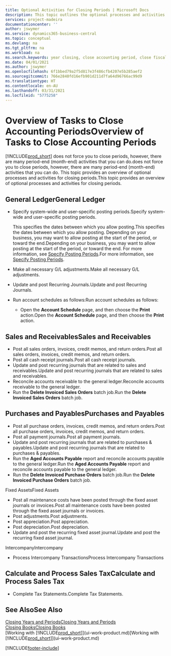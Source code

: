 ```yaml
---
title: Optional Activities for Closing Periods | Microsoft Docs
description: This topic outlines the optional processes and activities for closing accounting periods in Business Central.
services: project-madeira
documentationcenter: ''
author: jswymer
ms.service: dynamics365-business-central
ms.topic: conceptual
ms.devlang: na
ms.tgt_pltfrm: na
ms.workload: na
ms.search.keywords: year closing, close accounting period, close fiscal year, aging, creditor payments, vendor payments
ms.date: 04/01/2021
ms.author: jswymer
ms.openlocfilehash: 6f1bbed79a2f5d817e3f486cfb4207e5b285aef2
ms.sourcegitcommit: 766e2840fd16efb901d211d7fa64d96766ac99d9
ms.translationtype: HT
ms.contentlocale: en-AU
ms.lasthandoff: 03/31/2021
ms.locfileid: "5775258"
---
```

# <a name="overview-of-tasks-to-close-accounting-periods"></a><span data-ttu-id="544fa-103">Overview of Tasks to Close Accounting Periods</span><span class="sxs-lookup"><span data-stu-id="544fa-103">Overview of Tasks to Close Accounting Periods</span></span>
[!INCLUDE[prod_short](includes/prod_short.md)] <span data-ttu-id="544fa-104">does not force you to close periods, however, there are many period-end (month-end) activities that you can do.</span><span class="sxs-lookup"><span data-stu-id="544fa-104">does not force you to close periods, however, there are many period-end (month-end) activities that you can do.</span></span> <span data-ttu-id="544fa-105">This topic provides an overview of optional processes and activities for closing periods.</span><span class="sxs-lookup"><span data-stu-id="544fa-105">This topic provides an overview of optional processes and activities for closing periods.</span></span>  

## <a name="general-ledger"></a><span data-ttu-id="544fa-106">General Ledger</span><span class="sxs-lookup"><span data-stu-id="544fa-106">General Ledger</span></span>
* <span data-ttu-id="544fa-107">Specify system-wide and user-specific posting periods.</span><span class="sxs-lookup"><span data-stu-id="544fa-107">Specify system-wide and user-specific posting periods.</span></span>  

    <span data-ttu-id="544fa-108">This specifies the dates between which you allow posting.</span><span class="sxs-lookup"><span data-stu-id="544fa-108">This specifies the dates between which you allow posting.</span></span> <span data-ttu-id="544fa-109">Depending on your business, you may want to allow posting at the start of the period, or toward the end.</span><span class="sxs-lookup"><span data-stu-id="544fa-109">Depending on your business, you may want to allow posting at the start of the period, or toward the end.</span></span> <span data-ttu-id="544fa-110">For more information, see [Specify Posting Periods](finance-how-specify-posting-periods.md).</span><span class="sxs-lookup"><span data-stu-id="544fa-110">For more information, see [Specify Posting Periods](finance-how-specify-posting-periods.md).</span></span>  
* <span data-ttu-id="544fa-111">Make all necessary G/L adjustments.</span><span class="sxs-lookup"><span data-stu-id="544fa-111">Make all necessary G/L adjustments.</span></span>  
* <span data-ttu-id="544fa-112">Update and post Recurring Journals.</span><span class="sxs-lookup"><span data-stu-id="544fa-112">Update and post Recurring Journals.</span></span>  
  <!--* Process Consolidations-->
* <span data-ttu-id="544fa-113">Run account schedules as follows:</span><span class="sxs-lookup"><span data-stu-id="544fa-113">Run account schedules as follows:</span></span>  
  * <span data-ttu-id="544fa-114">Open the **Account Schedule** page, and then choose the **Print** action.</span><span class="sxs-lookup"><span data-stu-id="544fa-114">Open the **Account Schedule** page, and then choose the **Print** action.</span></span>  

## <a name="sales-and-receivables"></a><span data-ttu-id="544fa-115">Sales and Receivables</span><span class="sxs-lookup"><span data-stu-id="544fa-115">Sales and Receivables</span></span>
* <span data-ttu-id="544fa-116">Post all sales orders, invoices, credit memos, and return orders.</span><span class="sxs-lookup"><span data-stu-id="544fa-116">Post all sales orders, invoices, credit memos, and return orders.</span></span>  
* <span data-ttu-id="544fa-117">Post all cash receipt journals.</span><span class="sxs-lookup"><span data-stu-id="544fa-117">Post all cash receipt journals.</span></span>  
* <span data-ttu-id="544fa-118">Update and post recurring journals that are related to sales and receivables.</span><span class="sxs-lookup"><span data-stu-id="544fa-118">Update and post recurring journals that are related to sales and receivables.</span></span>  
* <span data-ttu-id="544fa-119">Reconcile accounts receivable to the general ledger.</span><span class="sxs-lookup"><span data-stu-id="544fa-119">Reconcile accounts receivable to the general ledger.</span></span>  
* <span data-ttu-id="544fa-120">Run the **Delete Invoiced Sales Orders** batch job.</span><span class="sxs-lookup"><span data-stu-id="544fa-120">Run the **Delete Invoiced Sales Orders** batch job.</span></span>  

## <a name="purchases-and-payables"></a><span data-ttu-id="544fa-121">Purchases and Payables</span><span class="sxs-lookup"><span data-stu-id="544fa-121">Purchases and Payables</span></span>
* <span data-ttu-id="544fa-122">Post all purchase orders, invoices, credit memos, and return orders.</span><span class="sxs-lookup"><span data-stu-id="544fa-122">Post all purchase orders, invoices, credit memos, and return orders.</span></span>  
* <span data-ttu-id="544fa-123">Post all payment journals.</span><span class="sxs-lookup"><span data-stu-id="544fa-123">Post all payment journals.</span></span>  
* <span data-ttu-id="544fa-124">Update and post recurring journals that are related to purchases & payables.</span><span class="sxs-lookup"><span data-stu-id="544fa-124">Update and post recurring journals that are related to purchases & payables.</span></span>  
* <span data-ttu-id="544fa-125">Run the **Aged Accounts Payable** report and reconcile accounts payable to the general ledger.</span><span class="sxs-lookup"><span data-stu-id="544fa-125">Run the **Aged Accounts Payable** report and reconcile accounts payable to the general ledger.</span></span>  
* <span data-ttu-id="544fa-126">Run the **Delete Invoiced Purchase Orders** batch job.</span><span class="sxs-lookup"><span data-stu-id="544fa-126">Run the **Delete Invoiced Purchase Orders** batch job.</span></span>  

<span data-ttu-id="544fa-127">Fixed Assets</span><span class="sxs-lookup"><span data-stu-id="544fa-127">Fixed Assets</span></span>
* <span data-ttu-id="544fa-128">Post all maintenance costs have been posted through the fixed asset journals or invoices.</span><span class="sxs-lookup"><span data-stu-id="544fa-128">Post all maintenance costs have been posted through the fixed asset journals or invoices.</span></span>
* <span data-ttu-id="544fa-129">Post adjustments.</span><span class="sxs-lookup"><span data-stu-id="544fa-129">Post adjustments.</span></span>
* <span data-ttu-id="544fa-130">Post appreciation.</span><span class="sxs-lookup"><span data-stu-id="544fa-130">Post appreciation.</span></span>
* <span data-ttu-id="544fa-131">Post depreciation.</span><span class="sxs-lookup"><span data-stu-id="544fa-131">Post depreciation.</span></span>
* <span data-ttu-id="544fa-132">Update and post the recurring fixed asset journal.</span><span class="sxs-lookup"><span data-stu-id="544fa-132">Update and post the recurring fixed asset journal.</span></span>

<span data-ttu-id="544fa-133">Intercompany</span><span class="sxs-lookup"><span data-stu-id="544fa-133">Intercompany</span></span>
* <span data-ttu-id="544fa-134">Process Intercompany Transactions</span><span class="sxs-lookup"><span data-stu-id="544fa-134">Process Intercompany Transactions</span></span>

## <a name="calculate-and-process-sales-tax"></a><span data-ttu-id="544fa-135">Calculate and Process Sales Tax</span><span class="sxs-lookup"><span data-stu-id="544fa-135">Calculate and Process Sales Tax</span></span>
* <span data-ttu-id="544fa-136">Complete Tax Statements.</span><span class="sxs-lookup"><span data-stu-id="544fa-136">Complete Tax Statements.</span></span>  

## <a name="see-also"></a><span data-ttu-id="544fa-137">See Also</span><span class="sxs-lookup"><span data-stu-id="544fa-137">See Also</span></span>
[<span data-ttu-id="544fa-138">Closing Years and Periods</span><span class="sxs-lookup"><span data-stu-id="544fa-138">Closing Years and Periods</span></span>](year-close-years-periods.md)  
[<span data-ttu-id="544fa-139">Closing Books</span><span class="sxs-lookup"><span data-stu-id="544fa-139">Closing Books</span></span>](year-close-books.md)  
<span data-ttu-id="544fa-140">[Working with [!INCLUDE[prod_short](includes/prod_short.md)]](ui-work-product.md)</span><span class="sxs-lookup"><span data-stu-id="544fa-140">[Working with [!INCLUDE[prod_short](includes/prod_short.md)]](ui-work-product.md)</span></span>


[!INCLUDE[footer-include](includes/footer-banner.md)]